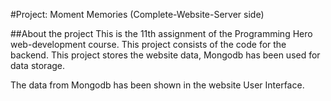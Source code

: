 
#Project: Moment Memories (Complete-Website-Server side)

##About the project
This is the 11th assignment of the Programming Hero web-development course. This project consists 
of the code for the backend. This project stores the website data, Mongodb has been used for data storage. 

The data from Mongodb has been shown in the website User Interface. 
